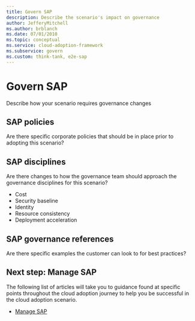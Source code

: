```yaml
---
title: Govern SAP
description: Describe the scenario's impact on governance
author: JefferyMitchell
ms.author: brblanch
ms.date: 07/01/2010
ms.topic: conceptual
ms.service: cloud-adoption-framework
ms.subservice: govern
ms.custom: think-tank, e2e-sap
---
```


# Govern SAP

Describe how your scenario requires governance changes

## SAP policies

Are there specific corporate policies that should be in place prior to adopting this scenario?

## SAP disciplines

Are there changes to how the governance team should approach the governance disciplines for this scenario?

- Cost
- Security baseline
- Identity
- Resource consistency
- Deployment acceleration

## SAP governance references

Are there specific examples the customer can look to for best practices?

## Next step: Manage SAP

The following list of articles will take you to guidance found at specific points throughout the cloud adoption journey to help you be successful in the cloud adoption scenario.

- [Manage SAP](./manage.md)

